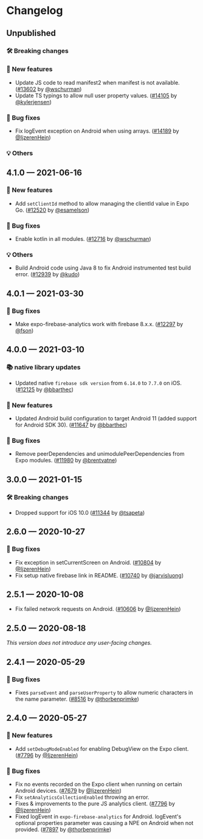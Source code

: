 # Changelog

## Unpublished

### 🛠 Breaking changes

### 🎉 New features

- Update JS code to read manifest2 when manifest is not available. ([#13602](https://github.com/expo/expo/pull/13602) by [@wschurman](https://github.com/wschurman))
- Update TS typings to allow null user property values. ([#14105](https://github.com/expo/expo/pull/14105) by [@kylerjensen](https://github.com/kylerjensen))

### 🐛 Bug fixes

- Fix logEvent exception on Android when using arrays. ([#14189](https://github.com/expo/expo/pull/14189) by [@IjzerenHein](https://github.com/IjzerenHein))

### 💡 Others

## 4.1.0 — 2021-06-16

### 🎉 New features

- Add `setClientId` method to allow managing the clientId value in Expo Go. ([#12520](https://github.com/expo/expo/pull/12520) by [@esamelson](https://github.com/esamelson))

### 🐛 Bug fixes

- Enable kotlin in all modules. ([#12716](https://github.com/expo/expo/pull/12716) by [@wschurman](https://github.com/wschurman))

### 💡 Others

- Build Android code using Java 8 to fix Android instrumented test build error. ([#12939](https://github.com/expo/expo/pull/12939) by [@kudo](https://github.com/kudo))

## 4.0.1 — 2021-03-30

### 🐛 Bug fixes

- Make expo-firebase-analytics work with firebase 8.x.x. ([#12297](https://github.com/expo/expo/pull/12297) by [@fson](https://github.com/fson))

## 4.0.0 — 2021-03-10

### 📚 native library updates

- Updated native `firebase sdk version` from `6.14.0` to `7.7.0` on iOS. ([#12125](https://github.com/expo/expo/pull/12125) by [@bbarthec](https://github.com/bbarthec))

### 🎉 New features

- Updated Android build configuration to target Android 11 (added support for Android SDK 30). ([#11647](https://github.com/expo/expo/pull/11647) by [@bbarthec](https://github.com/bbarthec))

### 🐛 Bug fixes

- Remove peerDependencies and unimodulePeerDependencies from Expo modules. ([#11980](https://github.com/expo/expo/pull/11980) by [@brentvatne](https://github.com/brentvatne))

## 3.0.0 — 2021-01-15

### 🛠 Breaking changes

- Dropped support for iOS 10.0 ([#11344](https://github.com/expo/expo/pull/11344) by [@tsapeta](https://github.com/tsapeta))

## 2.6.0 — 2020-10-27

### 🐛 Bug fixes

- Fix exception in setCurrentScreen on Android. ([#10804](https://github.com/expo/expo/pull/10804) by [@IjzerenHein](https://github.com/IjzerenHein))
- Fix setup native firebase link in README. ([#10740](https://github.com/expo/expo/pull/10740) by [@jarvisluong](https://github.com/jarvisluong))

## 2.5.1 — 2020-10-08

- Fix failed network requests on Android. ([#10606](https://github.com/expo/expo/pull/10606) by [@IjzerenHein](https://github.com/IjzerenHein))

## 2.5.0 — 2020-08-18

_This version does not introduce any user-facing changes._

## 2.4.1 — 2020-05-29

### 🐛 Bug fixes

- Fixes `parseEvent` and `parseUserProperty` to allow numeric characters in the name parameter. ([#8516](https://github.com/expo/expo/pull/8516) by [@thorbenprimke](https://github.com/thorbenprimke))

## 2.4.0 — 2020-05-27

### 🎉 New features

- Add `setDebugModeEnabled` for enabling DebugView on the Expo client. ([#7796](https://github.com/expo/expo/pull/7796) by [@IjzerenHein](https://github.com/IjzerenHein))

### 🐛 Bug fixes

- Fix no events recorded on the Expo client when running on certain Android devices. ([#7679](https://github.com/expo/expo/pull/7679) by [@IjzerenHein](https://github.com/IjzerenHein))
- Fix `setAnalyticsCollectionEnabled` throwing an error.
- Fixes & improvements to the pure JS analytics client. ([#7796](https://github.com/expo/expo/pull/7796) by [@IjzerenHein](https://github.com/IjzerenHein))
- Fixed logEvent in `expo-firebase-analytics` for Android. logEvent's optional properties parameter was causing a NPE on Android when not provided. ([#7897](https://github.com/expo/expo/pull/7897) by [@thorbenprimke](https://github.com/thorbenprimke))
